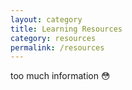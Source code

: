 ```yaml
---
layout: category
title: Learning Resources
category: resources
permalink: /resources
---
```


too much information
😳